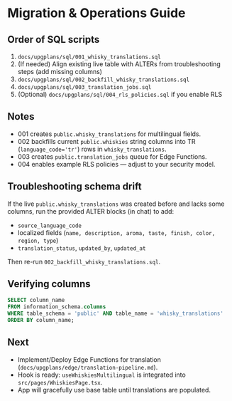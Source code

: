 # Migration & Operations Guide

## Order of SQL scripts

1. `docs/upgplans/sql/001_whisky_translations.sql`
2. (If needed) Align existing live table with ALTERs from troubleshooting steps (add missing columns)
3. `docs/upgplans/sql/002_backfill_whisky_translations.sql`
4. `docs/upgplans/sql/003_translation_jobs.sql`
5. (Optional) `docs/upgplans/sql/004_rls_policies.sql` if you enable RLS

## Notes

- 001 creates `public.whisky_translations` for multilingual fields.
- 002 backfills current `public.whiskies` string columns into TR (`language_code='tr'`) rows in `whisky_translations`.
- 003 creates `public.translation_jobs` queue for Edge Functions.
- 004 enables example RLS policies — adjust to your security model.

## Troubleshooting schema drift

If the live `public.whisky_translations` was created before and lacks some columns, run the provided ALTER blocks (in chat) to add:
- `source_language_code`
- localized fields (`name, description, aroma, taste, finish, color, region, type`)
- `translation_status`, `updated_by`, `updated_at`

Then re-run `002_backfill_whisky_translations.sql`.

## Verifying columns

```sql
SELECT column_name
FROM information_schema.columns
WHERE table_schema = 'public' AND table_name = 'whisky_translations'
ORDER BY column_name;
```

## Next

- Implement/Deploy Edge Functions for translation (`docs/upgplans/edge/translation-pipeline.md`).
- Hook is ready: `useWhiskiesMultilingual` is integrated into `src/pages/WhiskiesPage.tsx`.
- App will gracefully use base table until translations are populated.
